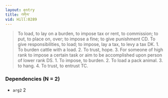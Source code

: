 ```yaml
---
layout: entry
title: འགེལ་
vid: Hill:0289
---
```

> To load, to lay on a burden, to impose tax or rent, to commission; to put, to place on, over; to impose a fine; to give punishment CD\. To give responsibilities, to load; to impose, lay a tax, to levy a tax DK\. 1\. To burden cattle with a load\. 2\. To trust, hope\. 3\. For someone of high rank to impose a certain task or aim to be accomplished upon person of lower rank DS\. 1\. To impose, to burden\. 2\. To load a pack animal\. 3\. to hang\. 4\. To trust, to entrust TC\.


### Dependencies (N = 2)
* `arg2` 2
